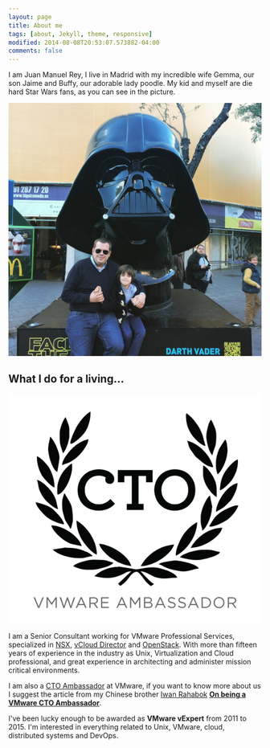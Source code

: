 ```yaml
---
layout: page
title: About me
tags: [about, Jekyll, theme, responsive]
modified: 2014-08-08T20:53:07.573882-04:00
comments: false
---
```


I am Juan Manuel Rey, I live in Madrid with my incredible wife Gemma, our son Jaime and Buffy, our adorable lady poodle. My kid and myself are die hard Star Wars fans, as you can see in the picture.

[![](/images/facetehforce-darthvader-jaime.jpg)]({{site.url}}/images/facetehforce-darthvader-jaime.jpg)

## What I do for a living...

[![](/images/radio_cto_v6.png)]({{site.url}}/images/radio_cto_v6.png)

I am a Senior Consultant working for VMware Professional Services, specialized in [NSX](https://www.vmware.com/products/nsx), [vCloud Director](https://www.vmware.com/products/vcloud-director) and [OpenStack](http://www.openstack.org). With more than fifteen years of experience in the industry as Unix, Virtualization and Cloud professional, and great experience in architecting and administer mission critical environments.

I am also a [CTO Ambassador](http://blogs.vmware.com/cto/author/ctoambassadors/) at VMware, if you want to know more about us I suggest the article from my Chinese brother [Iwan Rahabok](https://twitter.com/e1_ang) [**On being a VMware CTO Ambassador**](http://virtual-red-dot.info/on-being-a-vmware-cto-ambassador/).

I've been lucky enough to be awarded as **VMware vExpert** from 2011 to 2015. I'm interested in everything related to Unix, VMware, cloud, distributed systems and DevOps.
